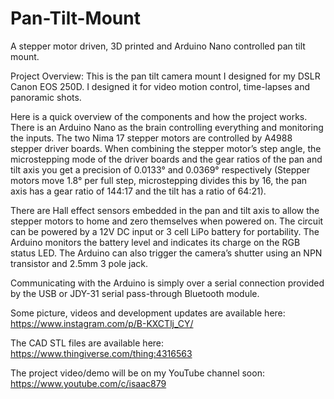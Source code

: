 # Pan-Tilt-Mount
A stepper motor driven, 3D printed and Arduino Nano controlled pan tilt mount.

Project Overview:
This is the pan tilt camera mount I designed for my DSLR Canon EOS 250D. I designed it for video motion control, time-lapses and panoramic shots.

Here is a quick overview of the components and how the project works. There is an Arduino Nano as the brain controlling everything and monitoring the inputs. The two Nima 17 stepper motors are controlled by A4988 stepper driver boards. When combining the stepper motor’s step angle, the microstepping mode of the driver boards and the gear ratios of the pan and tilt axis you get a precision of 0.0133° and 0.0369° respectively (Stepper motors move 1.8° per full step, microstepping divides this by 16, the pan axis has a gear ratio of 144:17 and the tilt has a ratio of 64:21). 

There are Hall effect sensors embedded in the pan and tilt axis to allow the stepper motors to home and zero themselves when powered on. The circuit can be powered by a 12V DC input or 3 cell LiPo battery for portability. The Arduino monitors the battery level and indicates its charge on the RGB status LED. The Arduino can also trigger the camera’s shutter using an NPN transistor and 2.5mm 3 pole jack. 

Communicating with the Arduino is simply over a serial connection provided by the USB or JDY-31 serial pass-through Bluetooth module.

Some picture, videos and development updates are available here: https://www.instagram.com/p/B-KXCTlj_CY/

The CAD STL files are available here: https://www.thingiverse.com/thing:4316563

The project video/demo will be on my YouTube channel soon: https://www.youtube.com/c/isaac879

